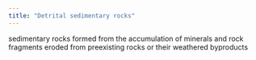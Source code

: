 ```yaml
---
title: "Detrital sedimentary rocks"
---
```

sedimentary rocks formed from the accumulation of minerals and rock fragments eroded from preexisting rocks or their weathered byproducts

